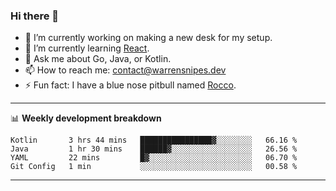 ### Hi there 👋

- 🔭 I’m currently working on making a new desk for my setup.
- 🌱 I’m currently learning [React](https://reactjs.org/).
- 💬 Ask me about Go, Java, or Kotlin.
- 📫 How to reach me: contact@warrensnipes.dev
- ⚡ Fun fact: I have a blue nose pitbull named [Rocco](https://i.imgur.com/iLsSCKu.jpg).

-------

📊 **Weekly development breakdown**
<!--START_SECTION:waka-->
```text
Kotlin       3 hrs 44 mins   ████████████████▓░░░░░░░░   66.16 % 
Java         1 hr 30 mins    ██████▓░░░░░░░░░░░░░░░░░░   26.56 % 
YAML         22 mins         █▓░░░░░░░░░░░░░░░░░░░░░░░   06.70 % 
Git Config   1 min           ░░░░░░░░░░░░░░░░░░░░░░░░░   00.58 % 
```
<!--END_SECTION:waka-->

-------
